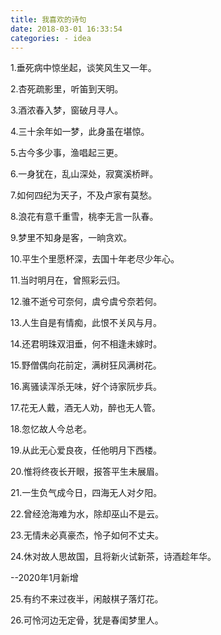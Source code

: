 ```yaml
---
title: 我喜欢的诗句
date: 2018-03-01 16:33:54
categories: - idea
---
```


1.垂死病中惊坐起，谈笑风生又一年。

2.杏死疏影里，听笛到天明。

3.酒浓春入梦，窗破月寻人。

4.三十余年如一梦，此身虽在堪惊。

5.古今多少事，渔唱起三更。

6.一身犹在，乱山深处，寂寞溪桥畔。

7.如何四纪为天子，不及卢家有莫愁。

8.浪花有意千重雪，桃李无言一队春。

9.梦里不知身是客，一晌贪欢。

10.平生个里愿杯深，去国十年老尽少年心。

11.当时明月在，曾照彩云归。

12.骓不逝兮可奈何，虞兮虞兮奈若何。

13.人生自是有情痴，此恨不关风与月。

14.还君明珠双泪垂，何不相逢未嫁时。

15.野僧偶向花前定，满树狂风满树花。

16.离骚读浑杀无味，好个诗家阮步兵。

17.花无人戴，酒无人劝，醉也无人管。

18.忽忆故人今总老。

19.从此无心爱良夜，任他明月下西楼。

20.惟将终夜长开眼，报答平生未展眉。

21.一生负气成今日，四海无人对夕阳。

22.曾经沧海难为水，除却巫山不是云。

23.无情未必真豪杰，怜子如何不丈夫。

24.休对故人思故国，且将新火试新茶，诗酒趁年华。

--2020年1月新增

25.有约不来过夜半，闲敲棋子落灯花。

26.可怜河边无定骨，犹是春闺梦里人。
